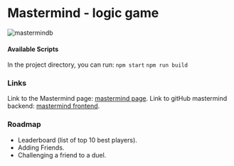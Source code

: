 # Mastermind - logic game

![mastermindb](https://github.com/skradi/MastermindBackend/assets/144287736/96449f7e-dc5b-4314-ba92-7bf81c58878e)

#### Available Scripts
In the project directory, you can run:
`npm start`
`npm run build`

### Links

Link to the Mastermind page: [mastermind page](https://mastermind.elosito.usermd.net).
Link to gitHub mastermind backend: [mastermind frontend]([https://github.com/skradi/MastermindBackend](https://github.com/skradi/MastermindFrontend)).

### Roadmap 
- Leaderboard (list of top 10 best players).
- Adding Friends. 
- Challenging a friend to a duel. 
